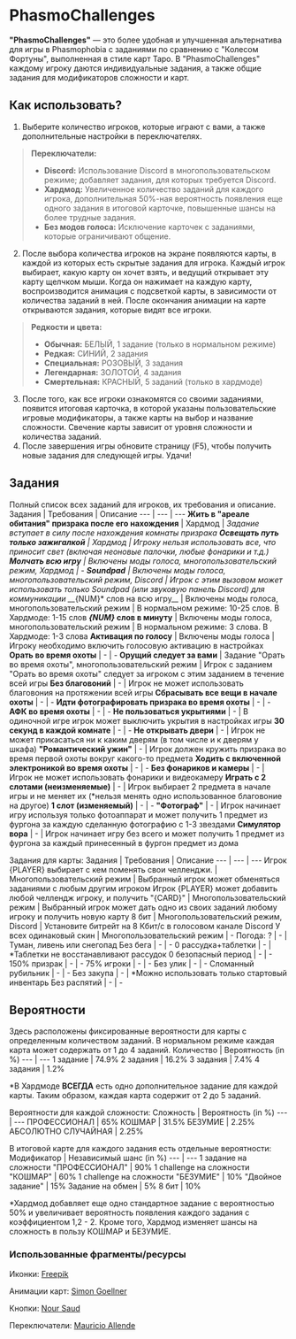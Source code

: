 # PhasmoChallenges
__"PhasmoChallenges"__ — это более удобная и улучшенная альтернатива для игры в Phasmophobia с заданиями по сравнению с "Колесом Фортуны", выполненная в стиле карт Таро. В "PhasmoChallenges" каждому игроку даются индивидуальные задания, а также общие задания для модификаторов сложности и карт.

## Как использовать?
1. Выберите количество игроков, которые играют с вами, а также дополнительные настройки в переключателях. 
> __Переключатели:__
> - __Discord:__ Использование Discord в многопользовательском режиме; добавляет задания, для которых требуется Discord.
> - __Хардмод:__ Увеличенное количество заданий для каждого игрока, дополнительная 50%-ная вероятность появления еще одного задания в итоговой карточке, повышенные шансы на более трудные задания.
> - __Без модов голоса:__ Исключение карточек с заданиями, которые ограничивают общение.
2. После выбора количества игроков на экране появляются карты, в каждой из которых есть скрытые задания для игрока. Каждый игрок выбирает, какую карту он хочет взять, и ведущий открывает эту карту щелчком мыши. Когда он нажимает на каждую карту, воспроизводится анимация с подсветкой карты, в зависимости от количества заданий в ней. После окончания анимации на карте открываются задания, которые видят все игроки.
> __Редкости и цвета:__
> - __Обычная:__ БЕЛЫЙ, 1 заданиe (только в нормальном режиме)
> - __Редкая:__ СИНИЙ, 2 задания
> - __Специальная:__ РОЗОВЫЙ, 3 задания
> - __Легендарная:__ ЗОЛОТОЙ, 4 задания
> - __Смертельная:__ КРАСНЫЙ, 5 заданий (только в хардмоде)
3. После того, как все игроки ознакомятся со своими заданиями, появится итоговая карточка, в которой указаны пользовательские игровые модификаторы, а также карты на выбор и название сложности. Свечение карты зависит от уровня сложности и количества заданий.
4. После завершения игры обновите страницу (F5), чтобы получить новые задания для следующей игры. Удачи!

## Задания
Полный список всех заданий для игроков, их требования и описание.
Задания | Требования | Описание
--- | --- | ---
__Жить в "ареале обитания" призрака после его нахождения__ | Хардмод | *Задание вступает в силу после нахождения комнаты призрака
__Освещать путь только зажигалкой__ | Хардмод | Игроку нельзя использовать все, что приносит свет (включая неоновые палочки, любые фонарики и т.д.)
__Молчать всю игру__ | Включены моды голоса, многопользовательский режим, Хардмод | -
__Soundpad__ | Включены моды голоса, многопользовательский режим, Discord | Игрок с этим вызовом может использовать только Soundpad (или звуковую панель Discord) для коммуникации
__*{NUM}* слов на всю игру__ | Включены моды голоса, многопользовательский режим | В нормальном режиме: 10-25 слов. В Хардмодe: 1-15 слов
__*{NUM}* слов в минуту__ | Включены моды голоса, многопользовательский режим | В нормальном режиме: 3 слова. В Хардмодe: 1-3 слова
__Активация по голосу__ | Включены моды голоса | Игроку необходимо включить голосовую активацию в настройках
__Орать во время охоты__ | - | -
__Орущий следует за вами__ | Задание "Орать во время охоты", многопользовательский режим | Игрок с заданием "Орать во время охоты" следует за игроком с этим заданием в течение всей игры
__Без благовоний__ | - | Игрок не может использовать благовония на протяжении всей игры
__Сбрасывать все вещи в начале охоты__ | - | -
__Идти фотографировать призрака во время охоты__ | - | -
__АФК во время охоты__ | - | -
__Не пользоваться укрытиями__ | - | В одиночной игре игрок может выключить укрытия в настройках игры
__30 секунд в каждой комнате__ | - | -
__Не открывать двери__ | - | Игрок не может прикасаться ни к каким дверям (в том числе и к дверям у шкафа)
__"Романтический ужин"__ | - | Игрок должен кружить призрака во время первой охоты вокруг какого-то предмета
__Ходить с включенной электроникой во время охоты__ | - | -
__Без фонариков и камеры__ | - | Игрок не может использовать фонарики и видеокамеру
__Играть с 2 слотами (неизменяемые)__ | - | Игрок выбирает 2 предмета в начале игры и не меняет их (*нельзя менять одно использованное благовоние на другое)
__1 слот (изменяемый)__ | - | -
__"Фотограф"__ | - | Игрок начинает игру используя только фотоаппарат и может получить 1 предмет из фургона за каждую сделанную фотографию с 1-3 звездами
__Симулятор вора__ | - | Игрок начинает игру без всего и может получить 1 предмет из фургона за каждый принесенный в фургон предмет из дома

Задания для карты:
Задания | Требования | Описание
--- | --- | ---
Игрок {PLAYER} выбирает с кем поменять свои челленджи. | Многопользовательский режим | Выбранный игрок может обменяться заданиями с любым другим игроком
Игрок {PLAYER} может добавить любой челлендж игроку, и получить "{CARD}" | Многопользовательский режим | Выбранный игрок может дать одно из своих заданий любому игроку и получить новую карту
8 бит | Многопользовательский режим, Discord | Установите битрейт на 8 Кбит/с в голосовом канале Discord
У всех одинаковый скин | Многопользовательский режим | -
Погода: ? | - | Туман, ливень или снегопад
Без бега | - | -
0 рассудка+таблетки | - | *Таблетки не восстанавливают рассудок
0 безопасный период | - | -
150% призрак | - | -
75% игроки | - | -
Без улик | - | -
Сломанный рубильник | - | -
Без закупа | - | *Можно использовать только стартовый инвентарь
Без распятий | - | -

## Вероятности
Здесь расположены фиксированные вероятности для карты с определенным количеством заданий. В нормальном режиме каждая карта может содержать от 1 до 4 заданий.
Количество | Вероятность (in %)
--- | ---
1 задание | 74.9%
2 задания | 16.2%
3 задания | 7.4%
4 задания | 1.2%

*В Хардмоде __ВСЕГДА__ есть одно дополнительное задание для каждой карты. Таким образом, каждая карта содержит от 2 до 5 заданий.

Вероятности для каждой сложности:
Сложность | Вероятность (in %)
--- | ---
ПРОФЕССИОНАЛ | 65%
КОШМАР | 31.5%
БЕЗУМИЕ | 2.25%
АБСОЛЮТНО СЛУЧАЙНАЯ | 2.25%

В итоговой карте для каждого задания есть отдельные вероятности:
Модификатор | Независимый шанс (in %)
--- | ---
1 задание на сложности "ПРОФЕССИОНАЛ" | 90%
1 challenge на сложности "КОШМАР" | 60%
1 challenge на сложности "БЕЗУМИЕ" | 10%
"Двойное задание" | 15%
Задание на обмен | 5%
8 бит | 10%

*Хардмод добавляет еще одно стандартное задание с вероятностью 50% и увеличивает вероятность появления каждого задания с коэффициентом 1,2 - 2. Кроме того, Хардмод изменяет шансы на сложность в пользу КОШМАР и БЕЗУМИЕ.

### Использованные фрагменты/ресурсы
Иконки: [Freepik](https://www.flaticon.com/authors/freepik)

Анимации карт: [Simon Goellner](https://codepen.io/simeydotme/pen/PrQKgo)

Кнопки: [Nour Saud](https://codepen.io/nourabusoud/pen/ypZzMM)

Переключатели: [Mauricio Allende](https://codepen.io/mallendeo/pen/QWKrEL)
